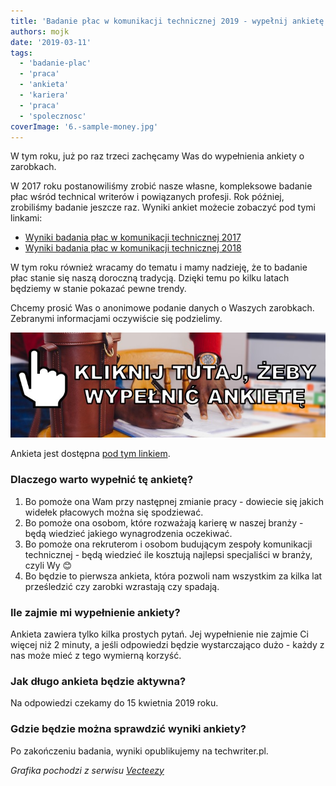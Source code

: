 ```yaml
---
title: 'Badanie płac w komunikacji technicznej 2019 - wypełnij ankietę!'
authors: mojk
date: '2019-03-11'
tags:
  - 'badanie-plac'
  - 'praca'
  - 'ankieta'
  - 'kariera'
  - 'praca'
  - 'spolecznosc'
coverImage: '6.-sample-money.jpg'
---
```


W tym roku, już po raz trzeci zachęcamy Was do wypełnienia ankiety o zarobkach.

<!--truncate-->

W 2017 roku postanowiliśmy zrobić nasze własne, kompleksowe badanie płac wśród
technical writerów i powiązanych profesji. Rok później, zrobiliśmy badanie
jeszcze raz. Wyniki ankiet możecie zobaczyć pod tymi linkami:

- [Wyniki badania płac w komunikacji technicznej 2017](http://techwriter.pl/wyniki-badania-plac-w-komunikacji-technicznej/)
- [Wyniki badania płac w komunikacji technicznej 2018](http://techwriter.pl/wyniki-badania-plac-w-komunikacji-technicznej-2018/)

W tym roku również wracamy do tematu i mamy nadzieję, że to badanie płac stanie
się naszą doroczną tradycją. Dzięki temu po kilku latach będziemy w stanie
pokazać pewne trendy.

Chcemy prosić Was o anonimowe podanie danych o Waszych zarobkach. Zebranymi
informacjami oczywiście się podzielimy.

[![](images/wypelnij-ankiete-link-1.jpg)](https://docs.google.com/forms/d/e/1FAIpQLSdP1lBx1Wg-QlWN5uiMNO8-nQhQCO5UNbpyr-N2lcaAbS47WQ/viewform)

Ankieta jest dostępna
[pod tym linkiem](https://docs.google.com/forms/d/e/1FAIpQLSdP1lBx1Wg-QlWN5uiMNO8-nQhQCO5UNbpyr-N2lcaAbS47WQ/viewform).

### Dlaczego warto wypełnić tę ankietę?

1. Bo pomoże ona Wam przy następnej zmianie pracy - dowiecie się jakich widełek
   płacowych można się spodziewać.
2. Bo pomoże ona osobom, które rozważają karierę w naszej branży - będą wiedzieć
   jakiego wynagrodzenia oczekiwać.
3. Bo pomoże ona rekruterom i osobom budującym zespoły komunikacji technicznej -
   będą wiedzieć ile kosztują najlepsi specjaliści w branży, czyli Wy 😊
4. Bo będzie to pierwsza ankieta, która pozwoli nam wszystkim za kilka lat
   prześledzić czy zarobki wzrastają czy spadają.

### Ile zajmie mi wypełnienie ankiety?

Ankieta zawiera tylko kilka prostych pytań. Jej wypełnienie nie zajmie Ci więcej
niż 2 minuty, a jeśli odpowiedzi będzie wystarczająco dużo - każdy z nas może
mieć z tego wymierną korzyść.

### Jak długo ankieta będzie aktywna?

Na odpowiedzi czekamy do 15 kwietnia 2019 roku.

### Gdzie będzie można sprawdzić wyniki ankiety?

Po zakończeniu badania, wyniki opublikujemy na techwriter.pl.

_Grafika pochodzi z serwisu [Vecteezy](https://vecteezy.com/)_
